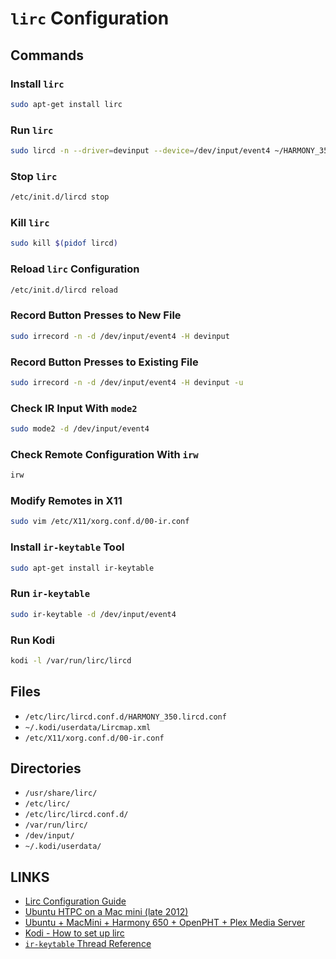 # `lirc` Configuration

## Commands

### Install `lirc`
```bash
sudo apt-get install lirc
```

### Run `lirc`
```bash
sudo lircd -n --driver=devinput --device=/dev/input/event4 ~/HARMONY_350.lircd.conf
```

### Stop `lirc`
```bash
/etc/init.d/lircd stop
```

### Kill `lirc`
```bash
sudo kill $(pidof lircd)
```

### Reload `lirc` Configuration
```bash
/etc/init.d/lircd reload
```

### Record Button Presses to New File
```bash
sudo irrecord -n -d /dev/input/event4 -H devinput
```

### Record Button Presses to Existing File
```bash
sudo irrecord -n -d /dev/input/event4 -H devinput -u
```

### Check IR Input With `mode2`
```bash
sudo mode2 -d /dev/input/event4
```

### Check Remote Configuration With `irw`
```bash
irw
```

### Modify Remotes in X11
```bash
sudo vim /etc/X11/xorg.conf.d/00-ir.conf 
```

### Install `ir-keytable` Tool
```bash
sudo apt-get install ir-keytable
```

### Run `ir-keytable`
```bash
sudo ir-keytable -d /dev/input/event4
```

### Run Kodi
```bash
kodi -l /var/run/lirc/lircd
```

## Files
* `/etc/lirc/lircd.conf.d/HARMONY_350.lircd.conf`
* `~/.kodi/userdata/Lircmap.xml`
* `/etc/X11/xorg.conf.d/00-ir.conf`

## Directories
* `/usr/share/lirc/`
* `/etc/lirc/`
* `/etc/lirc/lircd.conf.d/`
* `/var/run/lirc/`
* `/dev/input/`
* `~/.kodi/userdata/`

## LINKS
* [Lirc Configuration Guide](http://www.lirc.org/html/configuration-guide.html)
* [Ubuntu HTPC on a Mac mini (late 2012)](https://davidlfvr.wordpress.com/2016/11/12/mac-mini-ubuntu-htpc/)
* [Ubuntu + MacMini + Harmony 650 + OpenPHT + Plex Media Server](https://trustdarkness.com/blog/2016/07/17/ubuntu-macmini-harmony-650-openpht-plex-media-server/)
* [Kodi - How to set up lirc](https://kodi.wiki/view/HOW-TO:Set_up_LIRC#Download_and_install_Lirc)
* [`ir-keytable` Thread Reference](https://askubuntu.com/questions/908810/ir-remote-ubuntu-17-04)

